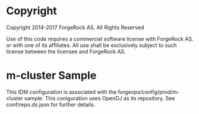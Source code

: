 Copyright
===========================================================================================
Copyright 2014-2017 ForgeRock AS. All Rights Reserved

Use of this code requires a commercial software license with ForgeRock AS.
or with one of its affiliates. All use shall be exclusively subject
to such license between the licensee and ForgeRock AS.

m-cluster Sample
===========================================================================================
This IDM configuration is associated with the forgeops/config/prod/m-cluster sample.
This coniguration uses OpenDJ as its repository. See conf/repo.ds.json for further details.

